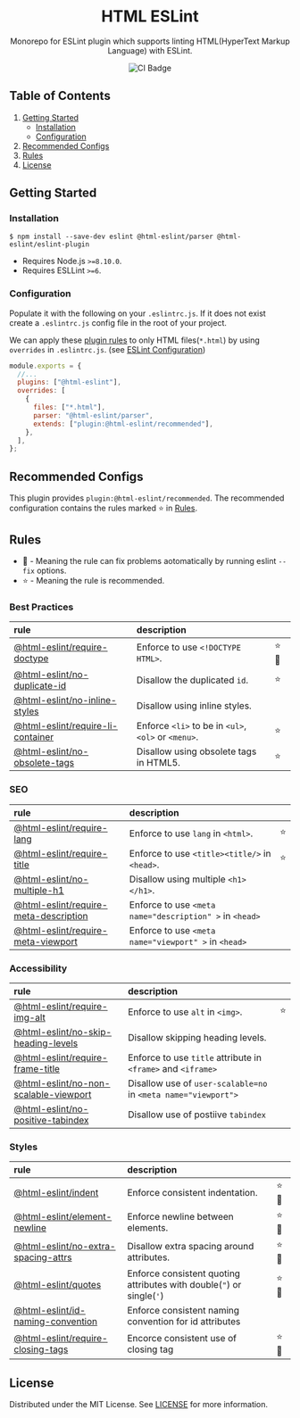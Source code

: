 <h1 align="center"> HTML ESLint </h1>

<p align="center">
  Monorepo for ESLint plugin which supports linting HTML(HyperText Markup Language) with ESLint.
</p>

<p align="center">
  <img src="https://travis-ci.org/yeonjuan/html-eslint.svg?branch=main" alt="CI Badge" />
</p>

## Table of Contents

1. [Getting Started](#Getting-Started)
   - [Installation](#Installation)
   - [Configuration](#Configuration)
1. [Recommended Configs](#Recommended-Configs)
1. [Rules](#Rules)
1. [License](#License)

## Getting Started

### Installation

```
$ npm install --save-dev eslint @html-eslint/parser @html-eslint/eslint-plugin
```

- Requires Node.js `>=8.10.0`.
- Requires ESLLint `>=6`.

### Configuration

Populate it with the following on your `.eslintrc.js`. If it does not exist create a `.eslintrc.js` config file in the root of your project.

We can apply these [plugin rules](#Rules) to only HTML files(`*.html`) by using `overrides` in `.eslintrc.js`. (see [ESLint Configuration](https://eslint.org/docs/user-guide/configuring#configuration-based-on-glob-patterns))

```js
module.exports = {
  //...
  plugins: ["@html-eslint"],
  overrides: [
    {
      files: ["*.html"],
      parser: "@html-eslint/parser",
      extends: ["plugin:@html-eslint/recommended"],
    },
  ],
};
```

## Recommended Configs

This plugin provides `plugin:@html-eslint/recommended`. The recommended configuration contains the rules marked ⭐ in [Rules](#Rules).

## Rules

- 🔧 - Meaning the rule can fix problems aotomatically by running eslint `--fix` options.
- ⭐ - Meaning the rule is recommended.

### Best Practices

| rule                                                                                            | description                                         |       |
| :---------------------------------------------------------------------------------------------- | :-------------------------------------------------- | :---- |
| [@html-eslint/require-doctype](/packages/eslint-plugin/docs/rules/require-doctype.md)           | Enforce to use `<!DOCTYPE HTML>`.                   | ⭐ 🔧 |
| [@html-eslint/no-duplicate-id](/packages/eslint-plugin/docs/rules/no-duplicate-id.md)           | Disallow the duplicated `id`.                       | ⭐    |
| [@html-eslint/no-inline-styles](/packages/eslint-plugin/docs/rules/no-inline-styles.md)         | Disallow using inline styles.                       |       |
| [@html-eslint/require-li-container](/packages/eslint-plugin/docs/rules/require-li-container.md) | Enforce `<li>` to be in `<ul>`, `<ol>` or `<menu>`. | ⭐    |
| [@html-eslint/no-obsolete-tags](/packages/eslint-plugin/docs/rules/no-obsolete-tags.md)         | Disallow using obsolete tags in HTML5.              | ⭐    |

### SEO

| rule                                                                                                    | description                                             |     |
| :------------------------------------------------------------------------------------------------------ | :------------------------------------------------------ | :-- |
| [@html-eslint/require-lang](/packages/eslint-plugin/docs/rules/require-lang.md)                         | Enforce to use `lang` in `<html>`.                      | ⭐  |
| [@html-eslint/require-title](/packages/eslint-plugin/docs/rules/require-title.md)                       | Enforce to use `<title><title/>` in `<head>`.           | ⭐  |
| [@html-eslint/no-multiple-h1](/packages/eslint-plugin/docs/rules/no-multiple-h1.md)                     | Disallow using multiple `<h1></h1>`.                    |     |
| [@html-eslint/require-meta-description](/packages/eslint-plugin/docs/rules/require-meta-description.md) | Enforce to use `<meta name="description" >` in `<head>` |     |
| [@html-eslint/require-meta-viewport](/packages/eslint-plugin/docs/rules/require-meta-viewport.md)       | Enforce to use `<meta name="viewport" >` in `<head>`    |     |

### Accessibility

| rule                                                                                                    | description                                                    |     |
| :------------------------------------------------------------------------------------------------------ | :------------------------------------------------------------- | :-- |
| [@html-eslint/require-img-alt](/packages/eslint-plugin/docs/rules/require-img-alt.md)                   | Enforce to use `alt` in `<img>`.                               | ⭐  |
| [@html-eslint/no-skip-heading-levels](/packages/eslint-plugin/docs/rules/no-skip-heading-levels.md)     | Disallow skipping heading levels.                              |     |
| [@html-eslint/require-frame-title](/packages/eslint-plugin/docs/rules/require-frame-title.md)           | Enforce to use `title` attribute in `<frame>` and `<iframe>`   |     |
| [@html-eslint/no-non-scalable-viewport](/packages/eslint-plugin/docs/rules/no-non-scalable-viewport.md) | Disallow use of `user-scalable=no` in `<meta name="viewport">` |     |
| [@html-eslint/no-positive-tabindex](/packages/eslint-plugin/docs/rules/no-positive-tabindex.md)         | Disallow use of postiive `tabindex`                            |     |

### Styles

| rule                                                                                                | description                                                           |       |
| :-------------------------------------------------------------------------------------------------- | :-------------------------------------------------------------------- | :---- |
| [@html-eslint/indent](/packages/eslint-plugin/docs/rules/indent.md)                                 | Enforce consistent indentation.                                       | ⭐ 🔧 |
| [@html-eslint/element-newline](/packages/eslint-plugin/docs/rules/element-newline.md)               | Enforce newline between elements.                                     | ⭐ 🔧 |
| [@html-eslint/no-extra-spacing-attrs](/packages/eslint-plugin/docs/rules/no-extra-spacing-attrs.md) | Disallow extra spacing around attributes.                             | ⭐ 🔧 |
| [@html-eslint/quotes](/packages/eslint-plugin/docs/rules/quotes.md)                                 | Enforce consistent quoting attributes with double(`"`) or single(`'`) | ⭐ 🔧 |
| [@html-eslint/id-naming-convention](/packages/eslint-plugin/docs/rules/id-naming-convention.md)     | Enforce consistent naming convention for id attributes                |       |
| [@html-eslint/require-closing-tags](/packages/eslint-plugin/docs/rules/require-closing-tags.md)     | Encorce consistent use of closing tag                                 | ⭐ 🔧 |

## License

Distributed under the MIT License. See [LICENSE](./LICENSE) for more information.
